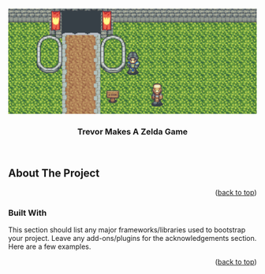 <div id="top"></div>
<!-- PROJECT LOGO -->
<br />
<div align="center">
    <img src="./demo.png" alt="Logo" background="cover">
  </a>
  <h3 align="center">Trevor Makes A Zelda Game</h3>
  <p align="center">
    <br />
  </p>
</div>


<!-- ABOUT THE PROJECT -->
## About The Project


<p align="right">(<a href="#top">back to top</a>)</p>


### Built With

This section should list any major frameworks/libraries used to bootstrap your project. Leave any add-ons/plugins for the acknowledgements section. Here are a few examples.





<p align="right">(<a href="#top">back to top</a>)</p>


